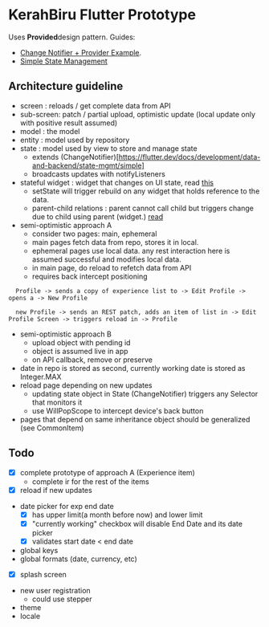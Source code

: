 # KerahBiru Flutter Prototype

Uses **Provided**design pattern. Guides:
- [Change Notifier + Provider Example](https://github.com/brianegan/flutter_architecture_samples).
- [Simple State Management](https://flutter.dev/docs/development/data-and-backend/state-mgmt/simple)

## Architecture guideline
- screen : reloads / get complete data from API
- sub-screen: patch / partial upload, optimistic update (local update only with positive result assumed)
- model : the model
- entity : model used by repository
- state :  model used by view to store and manage state
    - extends (ChangeNotifier)[https://flutter.dev/docs/development/data-and-backend/state-mgmt/simple]
    - broadcasts updates with notifyListeners
- stateful widget : widget that changes on UI state, read [this](https://stackoverflow.com/questions/51931017/update-ui-after-removing-items-from-list)
    - setState will trigger rebuild on any widget that holds reference to the data.
    - parent-child relations : parent cannot call child but triggers change due to child using parent (widget.) [read](https://stackoverflow.com/questions/48481590/how-to-set-update-state-of-statefulwidget-from-other-statefulwidget-in-flutter)
- semi-optimistic approach A
    - consider two pages: main, ephemeral
    - main pages fetch data from repo, stores it in local.
    - ephemeral pages use local data. any rest interaction here is assumed successful and modifies local data.
    - in main page, do reload to refetch data from API
    - requires back intercept positioning
```
  Profile -> sends a copy of experience list to -> Edit Profile -> opens a -> New Profile

  new Profile -> sends an REST patch, adds an item of list in -> Edit Profile Screen -> triggers reload in -> Profile
```
- semi-optimistic approach B
    - upload object with pending id
    - object is assumed live in app
    - on API callback, remove or preserve
- date in repo is stored as second, currently working date is stored as Integer.MAX
- reload page depending on new updates
    - updating state object in State (ChangeNotifier) triggers any Selector that monitors it
    - use WillPopScope to intercept device's back button
- pages that depend on same inheritance object should be generalized (see CommonItem)

## Todo
- [x] complete prototype of approach A (Experience item)
    - complete ir for the rest of the items
- [x] reload if new updates
- date picker for exp end date
    - [x] has upper limit(a month before now) and lower limit
    - [x] "currently working" checkbox will disable End Date and its date picker
    - [x] validates start date < end date
- global keys
- global formats (date, currency, etc)
- [x] splash screen
- new user registration
    - could use stepper
- theme
- locale

